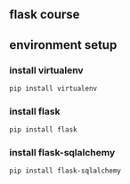 ## flask course

## environment setup

### install virtualenv

```bash 
pip install virtualenv
```

### install flask

```bash 
pip install flask
```

### install flask-sqlalchemy

```bash
pip install flask-sqlalchemy
```

